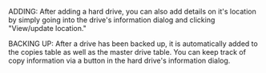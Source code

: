ADDING:
After adding a hard drive, you can also add details on it's location by simply going into the drive's information dialog
and clicking "View/update location."

BACKING UP:
After a drive has been backed up, it is automatically added to the copies table as well as the master drive table. 
You can keep track of copy information via a button in the hard drive's information dialog.
